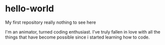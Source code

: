 # hello-world
My first repository
really nothing to see here

I'm an animator, turned coding enthusiast.
I've truly fallen in love with all the things that have become possible since i started learning how to code.
